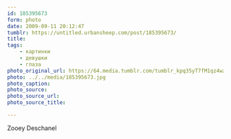 ```yaml
---
id: 185395673
form: photo
date: 2009-09-11 20:12:47
tumblr: https://untitled.urbansheep.com/post/185395673/
title:
tags:
    - картинки
    - девушки
    - глаза
photo_original_url: https://64.media.tumblr.com/tumblr_kpq35yT7fM1qz4wzio1_1280.jpg
photo: ../../media/185395673.jpg
photo_caption:
photo_source:
photo_source_url:
photo_source_title:

---
```


<p>Zooey Deschanel</p>
